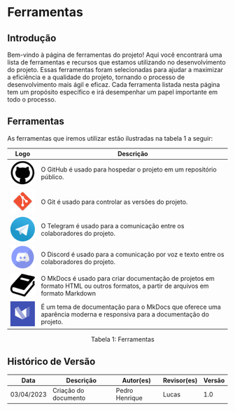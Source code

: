 # Ferramentas
## Introdução

Bem-vindo à página de ferramentas do projeto! Aqui você encontrará uma lista de ferramentas e recursos que estamos utilizando no desenvolvimento do projeto. Essas ferramentas foram selecionadas para ajudar a maximizar a eficiência e a qualidade do projeto, tornando o processo de desenvolvimento mais ágil e eficaz. Cada ferramenta listada nesta página tem um propósito específico e irá desempenhar um papel importante em todo o processo.

## Ferramentas

As ferramentas que iremos utilizar estão ilustradas na tabela 1 a seguir:

| Logo | Descrição |
| ---- | --------- |
| <img src="../../images/github.png" width="80px"/> | O GitHub é usado para hospedar o projeto em um repositório público. |
| <img src="../../images/git.png" width="90px"/> | O Git é usado para controlar as versões do projeto. |
| <img src="../../images/telegram.png" width="80px"/> | O Telegram é usado para a comunicação entre os colaboradores do projeto. |
| <img src="../../images/discord.png" width="80px"/> | O Discord é usado para a comunicação por voz e texto entre os colaboradores do projeto. |
| <img src="../../images/mkdocs.png" width="80px"/> | O MkDocs é usado para criar documentação de projetos em formato HTML ou outros formatos, a partir de arquivos em formato Markdown |
| <img src="../../images/mkdocsMaterial.png" width="80px"/> | É um tema de documentação para o MkDocs que oferece uma aparência moderna e responsiva para a documentação do projeto. |

<p style="margin-left: 38%;">Tabela 1: Ferramentas</p>

## Histórico de Versão

| Data | Descrição | Autor(es) | Revisor(es) | Versão |
| ---- | ----------| ------| --------| -------|
| 03/04/2023 | Criação do documento| Pedro Henrique | Lucas | 1.0 |



